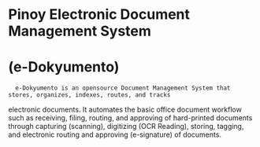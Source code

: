 # Pinoy Electronic Document Management System 
# (e-Dokyumento)
      e-Dokyumento is an opensource Document Management System that stores, organizes, indexes, routes, and tracks 
electronic documents. It automates the basic office document workflow such as receiving, filing, routing, and approving
of hard-printed documents through capturing (scanning), digitizing (OCR Reading), storing, tagging, and electronic routing 
and approving (e-signature) of documents. 
